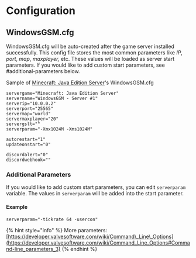 # Configuration

## WindowsGSM.cfg

WindowsGSM.cfg will be auto-created after the game server installed successfully. This config file stores the most common parameters like _IP_, _port_, _map_, _maxplayer,_ etc. These values will be loaded as server start parameters. If you would like to add custom start parameters, see \#additional-parameters below. 

Sample of [Minecraft: Java Edition Server](supported-game-servers/minecraft-java-edition.md)'s WindowsGSM.cfg

```text
servergame="Minecraft: Java Edition Server"
servername="WindowsGSM - Server #1"
serverip="10.0.0.2"
serverport="25565"
servermap="world"
servermaxplayer="20"
servergslt=""
serverparam="-Xmx1024M -Xms1024M"

autorestart="1"
updateonstart="0"

discordalert="0"
discordwebhook=""

```

### Additional Parameters

If you would like to add custom start parameters, you can edit `serverparam` variable. The values in `serverparam` will be added into the start parameter.

#### Example

`serverparam="-tickrate 64 -usercon"`

{% hint style="info" %}
More parameters: [https://developer.valvesoftware.com/wiki/Command\_Line\_Options](https://developer.valvesoftware.com/wiki/Command_Line_Options#Command-line_parameters_3)
{% endhint %}

